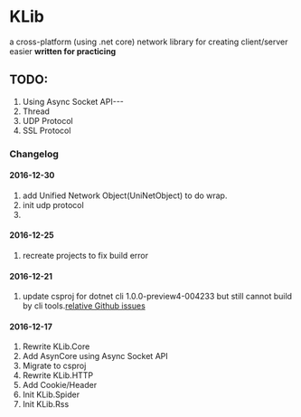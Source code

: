 # KLib
a cross-platform (using .net core) network library for creating client/server easier
**written for practicing**
## TODO:
1. Using Async Socket API---
2. Thread
3. UDP Protocol
4. SSL Protocol

### Changelog

#### 2016-12-30
1. add Unified Network Object(UniNetObject) to do wrap.
2. init udp protocol
3. 

#### 2016-12-25
1. recreate projects to fix build error

#### 2016-12-21
1. update csproj for dotnet cli 1.0.0-preview4-004233 but still cannot build by cli tools.[relative Github issues](https://github.com/Microsoft/dotnet/issues/340)

#### 2016-12-17
1. Rewrite KLib.Core
2. Add AsynCore using Async Socket API
3. Migrate to csproj
4. Rewrite KLib.HTTP
5. Add Cookie/Header
6. Init KLib.Spider 
7. Init KLib.Rss
